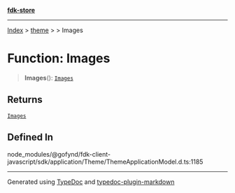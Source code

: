 [**fdk-store**](../../../README.md)
***

[Index](../../../API.md) > [theme](../../README.md) > [<internal>](../README.md) > Images

# Function: Images

> **Images**(): [`Images`](../type-aliases/type-alias.Images.md)

## Returns

[`Images`](../type-aliases/type-alias.Images.md)

## Defined In

node\_modules/@gofynd/fdk-client-javascript/sdk/application/Theme/ThemeApplicationModel.d.ts:1185

***
Generated using [TypeDoc](https://typedoc.org/) and [typedoc-plugin-markdown](https://www.npmjs.com/package/typedoc-plugin-markdown)
